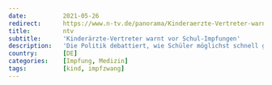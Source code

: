 ```yaml
---
date:          2021-05-26
redirect:      https://www.n-tv.de/panorama/Kinderaerzte-Vertreter-warnt-vor-Schul-Impfungen-article22576331.html
title:         ntv
subtitle:      'Kinderärzte-Vertreter warnt vor Schul-Impfungen'
description:   'Die Politik debattiert, wie Schüler möglichst schnell geimpft werden können, um ihnen wieder einen normalen Zugang zur Bildung zu ermöglichen. Der Chef des Kinderärzteverbands bremst: Eine Impfpflicht für Schüler dürfe es nicht geben - auch nicht indirekt.'
country:       [DE]
categories:    [Impfung, Medizin]
tags:          [kind, impfzwang]
---
```

